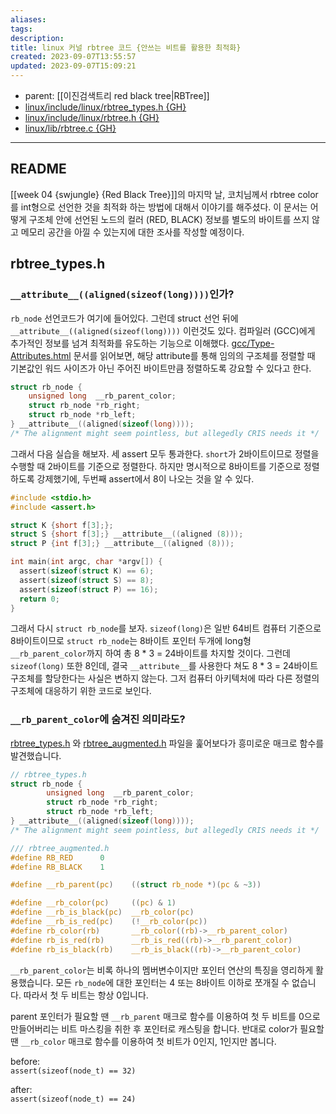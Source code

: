 ```yaml
---
aliases: 
tags: 
description:
title: linux 커널 rbtree 코드 {안쓰는 비트를 활용한 최적화}
created: 2023-09-07T13:55:57
updated: 2023-09-07T15:09:21
---
```

- parent: [[이진검색트리 red black tree|RBTree]]
- [linux/include/linux/rbtree_types.h {GH}](https://github.com/torvalds/linux/blob/7ba2090ca64ea1aa435744884124387db1fac70f/include/linux/rbtree_types.h)
- [linux/include/linux/rbtree.h {GH}](https://github.com/torvalds/linux/blob/7ba2090ca64ea1aa435744884124387db1fac70f/include/linux/rbtree.h)
- [linux/lib/rbtree.c {GH}](https://github.com/torvalds/linux/blob/7ba2090ca64ea1aa435744884124387db1fac70f/lib/rbtree.c)
___

## README

[[week 04 {swjungle} {Red Black Tree}]]의 마지막 날, 코치님께서 rbtree color를 int형으로 선언한 것을 최적화 하는 방법에 대해서 이야기를 해주셨다. 이 문서는 어떻게 구조체 안에 선언된 노드의 컬러 (RED, BLACK) 정보를 별도의 바이트를 쓰지 않고 메모리 공간을 아낄 수 있는지에 대한 조사를 작성할 예정이다.

## rbtree_types.h

### `__attribute__((aligned(sizeof(long))))`인가?

`rb_node` 선언코드가 여기에 들어있다. 그런데 struct 선언 뒤에 `__attribute__((aligned(sizeof(long))))` 이런것도 있다. 컴파일러 (GCC)에게 추가적인 정보를 넘겨 최적화를 유도하는 기능으로 이해했다. [gcc/Type-Attributes.html](https://gcc.gnu.org/onlinedocs/gcc-3.3/gcc/Type-Attributes.html) 문서를 읽어보면, 해당 attribute를 통해 임의의 구조체를 정렬할 때 기본값인 워드 사이즈가 아닌 주어진 바이트만큼 정렬하도록 강요할 수 있다고 한다.

```c
struct rb_node {
	unsigned long  __rb_parent_color;
	struct rb_node *rb_right;
	struct rb_node *rb_left;
} __attribute__((aligned(sizeof(long))));
/* The alignment might seem pointless, but allegedly CRIS needs it */
```

그래서 다음 실습을 해보자. 세 assert 모두 통과한다. `short`가 2바이트이므로 정렬을 수행할 때 2바이트를 기준으로 정렬한다. 하지만 명시적으로 8바이트를 기준으로 정렬하도록 강제했기에, 두번째 assert에서 8이 나오는 것을 알 수 있다.

```c
#include <stdio.h>
#include <assert.h>

struct K {short f[3];};
struct S {short f[3];} __attribute__((aligned (8)));
struct P {int f[3];} __attribute__((aligned (8)));

int main(int argc, char *argv[]) {
  assert(sizeof(struct K) == 6);
  assert(sizeof(struct S) == 8);
  assert(sizeof(struct P) == 16);
  return 0;
}
```

그래서 다시 `struct rb_node`를 보자. `sizeof(long)`은 일반 64비트 컴퓨터 기준으로 8바이트이므로 `struct rb_node`는 8바이트 포인터 두개에 long형 `__rb_parent_color`까지 하여 총 8 * 3 = 24바이트를 차지할 것이다. 그런데 `sizeof(long)` 또한 8인데, 결국 `__attribute__`를 사용한다 쳐도 8 * 3 = 24바이트 구조체를 할당한다는 사실은 변하지 않는다. 그저 컴퓨터 아키텍처에 따라 다른 정렬의 구조체에 대응하기 위한 코드로 보인다.

### `__rb_parent_color`에 숨겨진 의미라도?

[rbtree_types.h](https://github.com/torvalds/linux/blob/7ba2090ca64ea1aa435744884124387db1fac70f/include/linux/rbtree_types.h#L5-L10) 와 [rbtree_augmented.h](https://github.com/torvalds/linux/blob/7ba2090ca64ea1aa435744884124387db1fac70f/tools/include/linux/rbtree_augmented.h#L147-L157) 파일을 훑어보다가 흥미로운 매크로 함수를 발견했습니다.

```c
// rbtree_types.h
struct rb_node {
        unsigned long  __rb_parent_color;
        struct rb_node *rb_right;
        struct rb_node *rb_left;
} __attribute__((aligned(sizeof(long))));
/* The alignment might seem pointless, but allegedly CRIS needs it */
```

```c
/// rbtree_augmented.h
#define	RB_RED		0
#define	RB_BLACK	1

#define __rb_parent(pc)    ((struct rb_node *)(pc & ~3))

#define __rb_color(pc)     ((pc) & 1)
#define __rb_is_black(pc)  __rb_color(pc)
#define __rb_is_red(pc)    (!__rb_color(pc))
#define rb_color(rb)       __rb_color((rb)->__rb_parent_color)
#define rb_is_red(rb)      __rb_is_red((rb)->__rb_parent_color)
#define rb_is_black(rb)    __rb_is_black((rb)->__rb_parent_color)
```

`__rb_parent_color`는 비록 하나의 멤버변수이지만 포인터 연산의 특징을 영리하게 활용했습니다. 모든 `rb_node`에 대한 포인터는 4 또는 8바이트 이하로 쪼개질 수 없습니다. 따라서 첫 두 비트는 항상 0입니다. 

parent 포인터가 필요할 땐 `__rb_parent` 매크로 함수를 이용하여 첫 두 비트를 0으로 만들어버리는 비트 마스킹을 취한 후 포인터로 캐스팅을 합니다. 반대로 color가 필요할 땐 `__rb_color` 매크로 함수를 이용하여 첫 비트가 0인지, 1인지만 봅니다.

before:  
`assert(sizeof(node_t) == 32)`

after:  
`assert(sizeof(node_t) == 24)`
